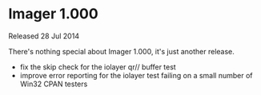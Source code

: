 # Imager 1.000

Released 28 Jul 2014

There's nothing special about Imager 1.000, it's just another release.
- fix the skip check for the iolayer qr// buffer test
- improve error reporting for the iolayer test failing on a small number of Win32 CPAN testers
